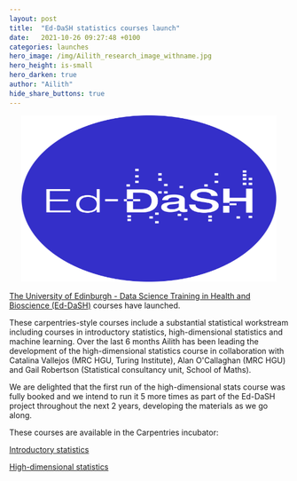 ```yaml
---
layout: post
title:  "Ed-DaSH statistics courses launch"
date:   2021-10-26 09:27:48 +0100
categories: launches
hero_image: /img/Ailith_research_image_withname.jpg
hero_height: is-small
hero_darken: true
author: "Ailith"
hide_share_buttons: true
---
```

<p align="center">
  <img width="460" height="300" src="/img/Ed_DaSH_blue_circle.png">
</p>

[The University of Edinburgh - Data Science Training in Health and Bioscience (Ed-DaSH)](https://edcarp.github.io/Ed-DaSH/index.html) courses have launched.

These carpentries-style courses include a substantial statistical workstream including courses in introductory statistics, high-dimensional statistics and machine learning. Over the last 6 months Ailith has been leading the development of the high-dimensional statistics course in collaboration with Catalina Vallejos (MRC HGU, Turing Institute), Alan O'Callaghan (MRC HGU) and Gail Robertson (Statistical consultancy unit, School of Maths).

We are delighted that the first run of the high-dimensional stats course was fully booked and we intend to run it 5 more times as part of the Ed-DaSH project throughout the next 2 years, developing the materials as we go along.

These courses are available in the Carpentries incubator:

[Introductory statistics](https://carpentries-incubator.github.io/simple-linear-regression-public-health/)   

[High-dimensional statistics](https://carpentries-incubator.github.io/high-dimensional-stats-r/) 





